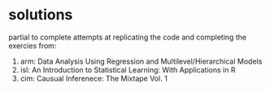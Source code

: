 # solutions

partial to complete attempts at replicating the code and completing the exercies from:

1. arm: Data Analysis Using Regression and Multilevel/Hierarchical Models
2. isl: An Introduction to Statistical Learning: With Applications in R
3. cim: Causual Inferenece: The Mixtape Vol. 1
